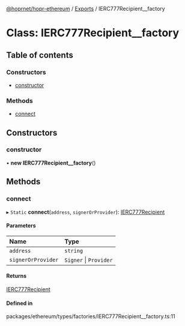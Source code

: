 [@hoprnet/hopr-ethereum](../README.md) / [Exports](../modules.md) / IERC777Recipient__factory

# Class: IERC777Recipient\_\_factory

## Table of contents

### Constructors

- [constructor](ierc777recipient__factory.md#constructor)

### Methods

- [connect](ierc777recipient__factory.md#connect)

## Constructors

### constructor

• **new IERC777Recipient__factory**()

## Methods

### connect

▸ `Static` **connect**(`address`, `signerOrProvider`): [IERC777Recipient](ierc777recipient.md)

#### Parameters

| Name | Type |
| :------ | :------ |
| `address` | `string` |
| `signerOrProvider` | `Signer` \| `Provider` |

#### Returns

[IERC777Recipient](ierc777recipient.md)

#### Defined in

packages/ethereum/types/factories/IERC777Recipient__factory.ts:11
